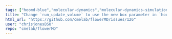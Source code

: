 ```yaml
---
tags: ["hoomd-blue","molecular-dynamics","molecular-dynamics-simulation","mosdef-hub","polymer","simulation"]
title: "Change `run_update_volume` to use the new box parameter in `hoomd.update. BoxResize`"
html_url: "https://github.com/cmelab/flowerMD/issues/126"
user: "chrisjonesBSU"
repo: "cmelab/flowerMD"
---
```


